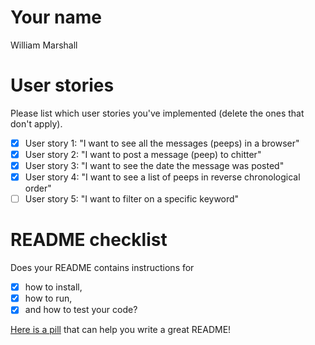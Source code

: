 # Your name

William Marshall

# User stories 

Please list which user stories you've implemented (delete the ones that don't apply).

- [x] User story 1: "I want to see all the messages (peeps) in a browser"
- [x] User story 2: "I want to post a message (peep) to chitter"
- [x] User story 3: "I want to see the date the message was posted"
- [x] User story 4: "I want to see a list of peeps in reverse chronological order"
- [ ] User story 5: "I want to filter on a specific keyword"

# README checklist

Does your README contains instructions for

- [x] how to install,
- [x] how to run,
- [x] and how to test your code?

[Here is a pill](https://github.com/makersacademy/course/blob/main/pills/readmes.md) that can help you write a great README!
